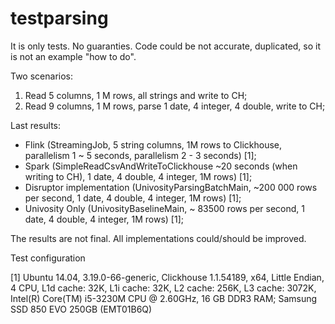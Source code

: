 # testparsing

It is only tests.
No guaranties.
Code could be not accurate, duplicated, so it is not an example "how to do".

Two scenarios:

1. Read 5 columns, 1 M rows, all strings and write to CH;
1. Read 9 columns, 1 M rows, parse 1 date, 4 integer, 4 double, write to CH;

Last results:
* Flink (StreamingJob, 5 string columns, 1M rows to Clickhouse, parallelism 1 ~ 5 seconds, parallelism 2 - 3 seconds) [1];
* Spark (SimpleReadCsvAndWriteToClickhouse ~20 seconds (when writing to CH), 1 date, 4 double, 4 integer, 1M rows) [1];
* Disruptor implementation (UnivosityParsingBatchMain, ~200 000 rows per second, 1 date, 4 double, 4 integer, 1M rows) [1];
* Univosity Only (UnivosityBaselineMain, ~ 83500 rows per second, 1 date, 4 double, 4 integer, 1M rows) [1];

The results are not final. All implementations could/should be improved.

Test configuration

[1] Ubuntu 14.04, 3.19.0-66-generic, Clickhouse 1.1.54189, x64, Little Endian, 4 CPU, L1d cache: 32K, L1i cache: 32K, L2 cache: 256K, L3 cache: 3072K, Intel(R) Core(TM) i5-3230M CPU @ 2.60GHz, 16 GB DDR3 RAM; Samsung SSD 850 EVO 250GB (EMT01B6Q)

